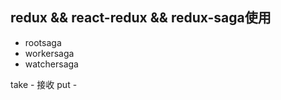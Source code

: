 ## redux && react-redux && redux-saga使用
 - rootsaga
 - workersaga
 - watchersaga


 take - 接收
 put - 